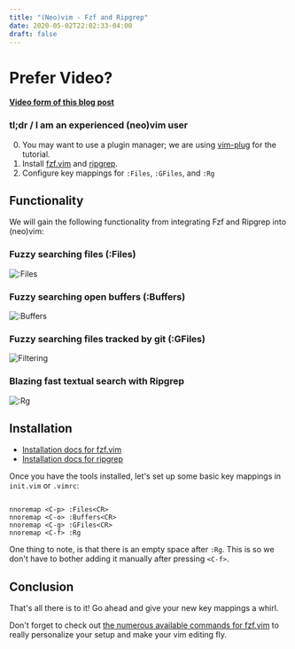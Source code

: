 ```yaml
---
title: "(Neo)vim - Fzf and Ripgrep"
date: 2020-05-02T22:02:33-04:00
draft: false
---
```


# Prefer Video?

**[Video form of this blog post](https://www.youtube.com/watch?v=loNdGAnKEf8&feature=youtu.be)**

### tl;dr / I am an experienced (neo)vim user

0. You may want to use a plugin manager; we are using [vim-plug](https://github.com/junegunn/vim-plug) for the tutorial.
1. Install [fzf.vim](https://github.com/junegunn/fzf.vim) and [ripgrep](https://github.com/BurntSushi/ripgrep).
2. Configure key mappings for `:Files`, `:GFiles`,  and `:Rg`

## Functionality

We will gain the following functionality from integrating Fzf and Ripgrep into (neo)vim:

### Fuzzy searching files (:Files)

![:Files](/neovim-fzf/files.png)

### Fuzzy searching open buffers (:Buffers)

![:Buffers](/neovim-fzf/buffers.png)

### Fuzzy searching files tracked by git (:GFiles)

![Filtering](/neovim-fzf/filtering.png)

### Blazing fast textual search with Ripgrep

![:Rg](/neovim-fzf/ripgrep.png)

## Installation

- [Installation docs for fzf.vim](https://github.com/junegunn/fzf#installation) 
- [Installation docs for ripgrep](https://github.com/BurntSushi/ripgrep#installation)

Once you have the tools installed, let's set up some basic key mappings in `init.vim` or `.vimrc`:

```VimL

nnoremap <C-p> :Files<CR>
nnoremap <C-o> :Buffers<CR>
nnoremap <C-g> :GFiles<CR>
nnoremap <C-f> :Rg 

```

One thing to note, is that there is an empty space after `:Rg`. This is so we don't have to bother adding it manually after pressing `<C-f>`.

## Conclusion

That's all there is to it! Go ahead and give your new key mappings a whirl.

Don't forget to check out [the numerous available commands for fzf.vim](https://github.com/junegunn/fzf.vim#commands) to really personalize your setup and make your vim editing fly.

